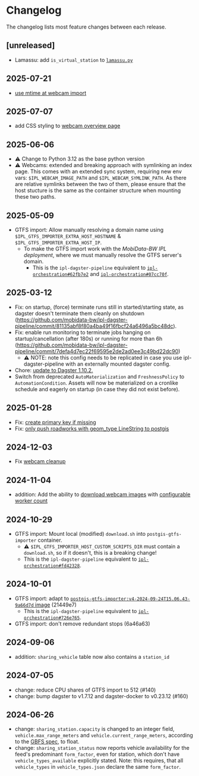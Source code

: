 # Changelog

The changelog lists most feature changes between each release.

## [unreleased]

- Lamassu: add `is_virtual_station` to [`lamassu.py`](https://github.com/mobidata-bw/ipl-dagster-pipeline/blob/78785cf42e5700a9fbfd32a77ee672f2df955e9c/pipeline/sources/lamassu.py#L36)

## 2025-07-21

- [use mtime at webcam import](https://github.com/mobidata-bw/ipl-dagster-pipeline/pull/222)


## 2025-07-07

- add CSS styling to [webcam overview page](https://api.mobidata-bw.de/webcam/overview/)


## 2025-06-06

- ⚠️ Change to Python 3.12 as the base python version
- ⚠️ Webcams: extended and breaking approach with symlinking an index page. This comes with an extended sync system,
  requiring new env vars: `$IPL_WEBCAM_IMAGE_PATH` and `$IPL_WEBCAM_SYMLINK_PATH`. As there are relative symlinks
  between the two of them, please ensure that the host stucture is the same as the container structure when mounting
  these two paths.


## 2025-05-09

- GTFS import: Allow manually resolving a domain name using `$IPL_GTFS_IMPORTER_EXTRA_HOST_HOSTNAME` & `$IPL_GTFS_IMPORTER_EXTRA_HOST_IP`.
  - To make the GTFS import work with the *MobiData-BW IPL deployment*, where we must manually resolve the GTFS server's domain.
    - This is the `ipl-dagster-pipeline` equivalent to [`ipl-orchestration#62fb7e2`](https://github.com/mobidata-bw/ipl-orchestration/commit/62fb7e28aeaee1ad88914ce7004be1cda539abec) and  [`ipl-orchestration#07cc70f`](https://github.com/mobidata-bw/ipl-orchestration/commit/07cc70fca8af543315722d5cd93fad84e0073429).


## 2025-03-12
- Fix: on startup, (force) terminate runs still in started/starting state, as dagster doesn't terminate them cleanly on shutdown (https://github.com/mobidata-bw/ipl-dagster-pipeline/commit/81135abf8f80a4ba49f16fbcf24a6496a5bc48dc).
- Fix: enable run monitoring to terminate jobs hanging on startup/cancellation (after 180s) or running for more than 6h (https://github.com/mobidata-bw/ipl-dagster-pipeline/commit/7defa4d7ec22f69595e2de2ad0ee3c49bd22dc90)
    - ⚠️ NOTE: note this config needs to be replicated in case you use ipl-dagster-pipeline with an externally mounted dagster config.
- Chore: [update to Dagster 1.10.2.](https://github.com/mobidata-bw/ipl-dagster-pipeline/pull/188)
- Switch from deprecated `AutoMaterialization` and `FreshnessPolicy` to `AutomationCondition`. Assets will now be materialized on a cronlike schedule and eagerly on startup (in case they did not exist before).


## 2025-01-28
- Fix: [create primary key if missing](https://github.com/mobidata-bw/ipl-dagster-pipeline/pull/182)
- Fix: [only push roadworks with geom_type LineString to postgis](https://github.com/mobidata-bw/ipl-dagster-pipeline/pull/184)


## 2024-12-03

- Fix [webcam cleanup](https://github.com/mobidata-bw/ipl-dagster-pipeline/pull/180)


## 2024-11-04

- addition: Add the ability to [download webcam images](https://github.com/mobidata-bw/ipl-dagster-pipeline/pull/177)
  with [configurable worker count](https://github.com/mobidata-bw/ipl-dagster-pipeline/pull/179)

## 2024-10-29

- GTFS import: Mount local (modified) `download.sh` into `postgis-gtfs-importer` container.
    - ⚠️ `$IPL_GTFS_IMPORTER_HOST_CUSTOM_SCRIPTS_DIR` must contain a `download.sh`, so if it doesn't, this is a breaking change!
    - This is the `ipl-dagster-pipeline` equivalent to [`ipl-orchestration#fd42328`](https://github.com/mobidata-bw/ipl-orchestration/commit/fd423288ac8d1a1902ebfed60339f1fe120ce508).

## 2024-10-01

- GTFS import: adapt to [`postgis-gtfs-importer:v4-2024-09-24T15.06.43-9a66d7d` image](https://github.com/mobidata-bw/postgis-gtfs-importer/pkgs/container/postgis-gtfs-importer/278891924?tag=v4-2024-09-24T15.06.43-9a66d7d) (21449e7)
    - This is the `ipl-dagster-pipeline` equivalent to [`ipl-orchestration#726e765`](https://github.com/mobidata-bw/ipl-orchestration/commit/726e7650820adf848cd79787946340ee7c4cf02f).
- GTFS import: don't remove redundant stops (6a46a63)

## 2024-09-06
- addition: `sharing_vehicle` table now also contains a `station_id`

## 2024-07-05
- change: reduce CPU shares of GTFS import to 512 (#140)
- change: bump dagster to v1.7.12 and dagster-docker to v0.23.12 (#160)

## 2024-06-26
- change: `sharing_station.capacity` is changed to an integer field, `vehicle.max_range_meters` and `vehicle.current_range_meters`, according to the [GBFS spec](https://github.com/MobilityData/gbfs/blob/cd75662c25180f68f76237f88a861d82e940cf3b/gbfs.md?plain=1#L1044), to float.
- change: `sharing_station_status` now reports vehicle availability for the feed's predominant `form_factor`, even for station, which don't have `vehicle_types_available` explicitly stated. Note: this requires, that all `vehicle_types` in `vehicle_types.json` declare the same `form_factor`.
